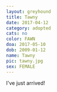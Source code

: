```yaml
---
layout: greyhound
title: Tawny
date: 2017-04-12
category: adopted
cats: no
color: FAWN
doa: 2017-05-10
dob: 2009-01-12
name: Tawny
pic: tawny.jpg
sex: FEMALE
---
```


I've just arrived!
